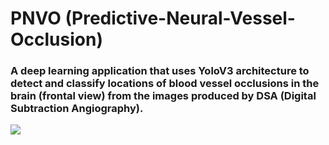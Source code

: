 # PNVO (Predictive-Neural-Vessel-Occlusion)
### A deep learning application that uses YoloV3 architecture to detect and classify locations of blood vessel occlusions in the brain (frontal view) from the images produced by DSA (Digital Subtraction Angiography).
![](/Predictive-Neural-Vessel-Occlusion/Frontal/Frontal-All-Frames/darknet)

